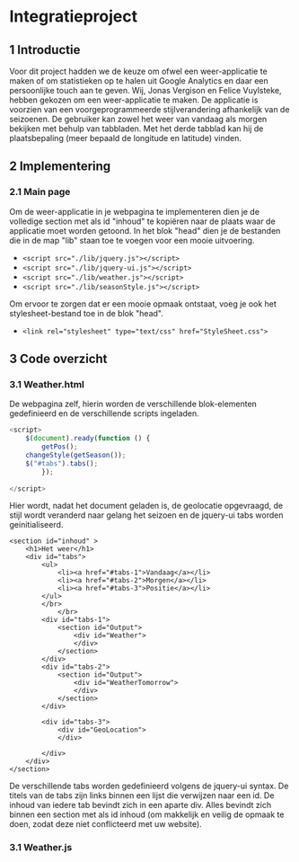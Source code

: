 Integratieproject
=================

1  Introductie 
---------------

Voor dit project hadden we de keuze om ofwel een weer-applicatie te maken of om statistieken op te halen uit Google Analytics en daar een persoonlijke touch aan te geven. Wij, Jonas Vergison en Felice Vuylsteke, hebben gekozen om een weer-applicatie te maken. 
De applicatie is voorzien van een voorgeprogrammeerde stijlverandering afhankelijk van de seizoenen. De gebruiker kan zowel het weer van vandaag als morgen bekijken met behulp van tabbladen. Met het derde tabblad kan hij de plaatsbepaling (meer bepaald de longitude en latitude) vinden.

2  Implementering
------------------
### 2.1  Main page
Om de weer-applicatie in je webpagina te implementeren dien je de volledige section met als id "inhoud" te kopiëren naar de plaats waar de applicatie moet worden getoond. In het blok "head" dien je de bestanden die in de map "lib" staan toe te voegen voor een mooie uitvoering.
* `<script src="./lib/jquery.js"></script>`
* `<script src="./lib/jquery-ui.js"></script>`
* `<script src="./lib/weather.js"></script>`
* `<script src="./lib/seasonStyle.js"></script>`

Om ervoor te zorgen dat er een mooie opmaak ontstaat, voeg je ook het stylesheet-bestand toe in de blok "head".
* `<link rel="stylesheet" type="text/css" href="StyleSheet.css">`




3  Code overzicht
------------------
### 3.1  Weather.html

De webpagina zelf, hierin worden de verschillende blok-elementen gedefinieerd en de verschillende scripts ingeladen.
``` javascript
<script>
    $(document).ready(function () {
        getPos();
	changeStyle(getSeason());
	$("#tabs").tabs();     
	    });    
 
</script>
```

Hier wordt, nadat het document geladen is, de geolocatie opgevraagd, de stijl wordt veranderd naar gelang het seizoen en de jquery-ui tabs worden geinitialiseerd.

```
<section id="inhoud" >
    <h1>Het weer</h1>
	<div id="tabs">
		<ul>
			<li><a href="#tabs-1">Vandaag</a></li>
			<li><a href="#tabs-2">Morgen</a></li>
			<li><a href="#tabs-3">Positie</a></li>
		</ul>
		</br>
      		</br>
		<div id="tabs-1">
			<section id="Output">
				<div id="Weather">
				</div>	
			</section>
		</div>
		<div id="tabs-2">
			<section id="Output">
				<div id="WeatherTomorrow">
				</div>
			</section>
		</div>
	
		<div id="tabs-3">
			<div id="GeoLocation">
			</div>

		</div>
    </div>
</section>
```
De verschillende tabs worden gedefinieerd volgens de jquery-ui syntax. De titels van de tabs zijn links binnen een lijst die verwijzen naar een id. De inhoud van iedere tab bevindt zich in een aparte div.
Alles bevindt zich binnen een section met als id inhoud (om makkelijk en veilig de opmaak te doen, zodat deze niet conflicteerd met uw website).

### 3.1  Weather.js





